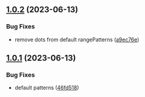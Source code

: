 ## [1.0.2](https://github.com/baumrock/HumanDates/compare/v1.0.1...v1.0.2) (2023-06-13)


### Bug Fixes

* remove dots from default rangePatterns ([a9ec76e](https://github.com/baumrock/HumanDates/commit/a9ec76ebb4823dc2a23c08b51766d4ea6295317d))



## [1.0.1](https://github.com/baumrock/HumanDates/compare/46fd51855a0c09628cbc31f606998172bb54f8e7...v1.0.1) (2023-06-13)


### Bug Fixes

* default patterns ([46fd518](https://github.com/baumrock/HumanDates/commit/46fd51855a0c09628cbc31f606998172bb54f8e7))




